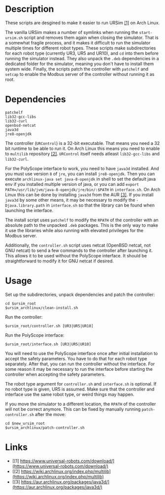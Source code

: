 # Description

These scripts are desgined to make it easier to run URSim [[1]](https://www.universal-robots.com/download/) on Arch Linux.

The vanilla URSim makes a number of symlinks when running the `start-ursim.sh` script and removes them again when closing the simulator.
That is a somewhat fragile process, and it makes it difficult to run the simulator multiple times for different robot types.
These scripts make subdirectories for each robot type (currently UR3, UR5 and UR10), and `cd` into them before running the simulator instead.
They also unpack the `.deb` dependencies in a dedicated folder for the simulator, meaning you don't have to install them system wide.
Finally, the scripts patch the controller with `patchelf` and `setcap` to enable the Modbus server of the controller without running it as root.

# Dependencies

```
patchelf
lib32-gcc-libs
lib32-curl
openbsd-netcat
java3d
jre8-openjdk
```

The controller (`URControl`) is a 32-bit executable.
That means you need a 32 bit runtime to be able to run it.
On Arch Linux this means you need to enable to `multilib` repository [[2]](https://wiki.archlinux.org/index.php/multilib).
`URControl` itself needs atleast `lib32-gcc-libs` and `lib32-curl`.

For the PolyScope interface to work, you need to have `java3d` installed.
And you must use version `8` of `jre`, you can install `jre8-openjdk`.
Then you can execute `archlinux-java set java-8-openjdk` in shell to set the default java env if you installed multiple version of java,
or you can add `export PATH=/usr/lib/jvm/java-8-openjdk/jre/bin/:$PATH` in `interface.sh`.
On Arch Linux this can be done by installing `java3d` from the AUR [[3]](https://aur.archlinux.org/packages/java3d/).
If you install `java3d` by some other means, it may be necessary to modify the `-Djava.library.path` in `interface.sh` so that the library can be found when launching the interface.

The install script uses `patchelf` to modify the `RPATH` of the controller with an absolute path to the unpacked `.deb` packages.
This is the only way to make it use the libraries while also running with elevated privileges for the Modbus server.

Additionally, the `controller.sh` script uses netcat (OpenBSD netcat, not GNU netcat) to send a few commands to the controller after launching it.
This allows it to be used without the PolyScope interface.
It should be straightforward to modify it for GNU netcat if desired.

# Usage
Set up the subdirectories, unpack dependencies and patch the controller:
```
cd $ursim_root
$ursim_archlinux/clean-install.sh
```

Run the controller:
```
$ursim_root/controller.sh [UR3|UR5|UR10]
```

Run the PolyScope interface:
```
$ursim_root/interface.sh [UR3|UR5|UR10]
```

You will need to use the PolyScope interface once after initial installation to accept the safety parameters.
You have to do that for each robot type separately.
After that, you can run the controller without the interface.
For some reason it may be necessary to run the interface before starting the controller when accepting the safety parameters.

The robot type argument for `controller.sh` and `interface.sh` is optional.
If no robot type is given, UR5 is assumed.
Make sure that the controller and interface use the same robot type, or weird things may happen.

If you move the simulator to a different location, the `RPATH` of the controller will not be correct anymore.
This can be fixed by manually running `patch-controller.sh` after the move:
```
cd $new_ursim_root
$ursim_archlinux/patch-controller.sh
```



# Links
- [[1] https://www.universal-robots.com/download/](https://www.universal-robots.com/download/)
- [[2] https://wiki.archlinux.org/index.php/multilib](https://wiki.archlinux.org/index.php/multilib)
- [[3] https://aur.archlinux.org/packages/java3d/](https://aur.archlinux.org/packages/java3d/)
